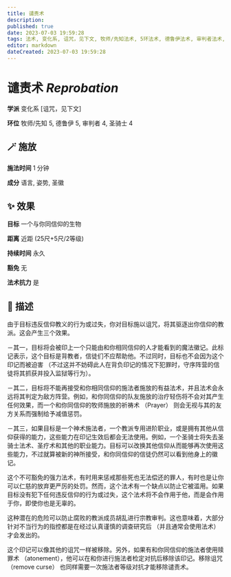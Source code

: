 ```yaml
---
title: 谴责术
description: 
published: true
date: 2023-07-03 19:59:28
tags: 法术, 变化系, 诅咒，见下文, 牧师/先知法术, 5环法术, 德鲁伊法术, 审判者法术, 4环法术, 圣骑士法术
editor: markdown
dateCreated: 2023-07-03 19:59:28
---
```


# **谴责术** *Reprobation*

**学派** 变化系 \[诅咒，见下文\] 

**环位** 牧师/先知 5, 德鲁伊 5, 审判者 4, 圣骑士 4

## 🪄 施放

**施法时间** 1 分钟

**成分** 语言, 姿势, 圣徽

## ✨ 效果 

**目标** 一个与你同信仰的生物 

**距离** 近距 (25尺+5尺/2等级)  

**持续时间** 永久 

**豁免** 无

**法术抗力** 是

## 📖 描述

由于目标违反信仰教义的行为或过失，你对目标施以诅咒，将其驱逐出你信仰的教派。这会产生三个效果。

－其一，目标将会被印上一个只能由和你相同信仰的人才能看到的魔法徽记。此标记表示，这个目标是背教者，信徒们不应帮助他。不过同时，目标也不会因为这个印记而被迫害 （不过这并不妨碍此人在背负印记的情况下犯罪时，守序阵营的信徒将其抓获并投入监狱等行为）。

－其二，目标将不能再接受和你相同信仰的施法者施放的有益法术，并且法术会永远将其判定为敌方阵营。例如，和你同信仰的队友施放的治疗轻伤将不会对其产生任何效果，而一个和你同信仰的牧师施放的祈祷术 （Prayer） 则会无视与其的友方关系而强制给予减值惩罚。

－其三，如果目标是一个神术施法者，一个教派专用进阶职业，或是拥有其他从信仰获得的能力，这些能力在印记生效后都会无法使用。例如，一个圣骑士将失去圣骑士法术、圣疗术和其他的职业能力。目标可以改换其他信仰从而能够再次使用这些能力，不过就算被新的神所接受，和你同信仰的信徒仍然可以看到他身上的徽记。

这个不可豁免的强力法术，有时用来惩戒那些死也无法偿还的罪人，有时也是让你可以仁慈的放弃更严厉的处罚。然而，这个法术有一个缺点以防止它被滥用。如果目标没有犯下任何违反信仰的行为或过失，这个法术将不会作用于他，而是会作用于你，即使你也是无辜的。

这种潜在的危险可以防止腐败的教派成员胡乱进行宗教审判。这也意味着，大部分针对不当行为的指控都是在经过认真谨慎的调查研究后 （并且通常会使用法术） 才会发出的。

这个印记可以像其他的诅咒一样被移除。另外，如果有和你同信仰的施法者使用赎罪术 （atonement），他可以在和你进行施法者检定对抗后移除该印记。移除诅咒 （remove curse） 也同样需要一次施法者等级对抗才能移除谴责术。
    